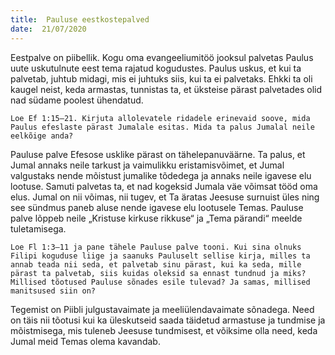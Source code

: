 ```yaml
---
title:  Pauluse eestkostepalved
date:  21/07/2020
---
```


Eestpalve on piibellik. Kogu oma evangeeliumitöö jooksul palvetas Paulus uute uskutulnute eest tema rajatud kogudustes. Paulus uskus, et kui ta palvetab, juhtub midagi, mis ei juhtuks siis, kui ta ei palvetaks. Ehkki ta oli kaugel neist, keda armastas, tunnistas ta, et üksteise pärast palvetades olid nad südame poolest ühendatud.

`Loe Ef 1:15–21. Kirjuta allolevatele ridadele erinevaid soove, mida Paulus efeslaste pärast Jumalale esitas. Mida ta palus Jumalal neile eelkõige anda?`

Pauluse palve Efesose usklike pärast on tähelepanuväärne. Ta palus, et Jumal annaks neile tarkust ja vaimulikku eristamisvõimet, et Jumal valgustaks nende mõistust jumalike tõdedega ja annaks neile igavese elu lootuse. Samuti palvetas ta, et nad kogeksid Jumala väe võimsat tööd oma elus. Jumal on nii võimas, nii tugev, et Ta äratas Jeesuse surnuist üles ning see sündmus paneb aluse nende igavese elu lootusele Temas. Pauluse palve lõppeb neile „Kristuse kirkuse rikkuse“ ja „Tema pärandi“ meelde tuletamisega.

`Loe Fl 1:3–11 ja pane tähele Pauluse palve tooni. Kui sina olnuks Filipi koguduse liige ja saanuks Pauluselt sellise kirja, milles ta annab teada nii seda, et palvetab sinu pärast, kui ka seda, mille pärast ta palvetab, siis kuidas oleksid sa ennast tundnud ja miks? Millised tõotused Pauluse sõnades esile tulevad? Ja samas, millised manitsused siin on?`

Tegemist on Piibli julgustavaimate ja meeliülendavaimate sõnadega. Need on täis nii tõotusi kui ka üleskutseid saada täidetud armastuse ja tundmise ja mõistmisega, mis tuleneb Jeesuse tundmisest, et võiksime olla need, keda Jumal meid Temas olema kavandab.